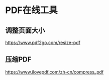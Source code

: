 # PDF在线工具

## 调整页面大小

https://www.pdf2go.com/resize-pdf

## 压缩PDF

https://www.ilovepdf.com/zh-cn/compress_pdf

